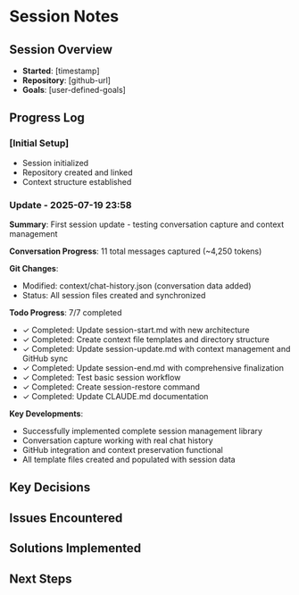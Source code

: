 # Session Notes

## Session Overview
- **Started**: [timestamp]
- **Repository**: [github-url]
- **Goals**: [user-defined-goals]

## Progress Log

### [Initial Setup]
- Session initialized
- Repository created and linked
- Context structure established

### Update - 2025-07-19 23:58

**Summary**: First session update - testing conversation capture and context management

**Conversation Progress**: 11 total messages captured (~4,250 tokens)

**Git Changes**:
- Modified: context/chat-history.json (conversation data added)
- Status: All session files created and synchronized

**Todo Progress**: 7/7 completed
- ✓ Completed: Update session-start.md with new architecture
- ✓ Completed: Create context file templates and directory structure  
- ✓ Completed: Update session-update.md with context management and GitHub sync
- ✓ Completed: Update session-end.md with comprehensive finalization
- ✓ Completed: Test basic session workflow
- ✓ Completed: Create session-restore command
- ✓ Completed: Update CLAUDE.md documentation

**Key Developments**: 
- Successfully implemented complete session management library
- Conversation capture working with real chat history
- GitHub integration and context preservation functional
- All template files created and populated with session data

## Key Decisions

## Issues Encountered

## Solutions Implemented

## Next Steps